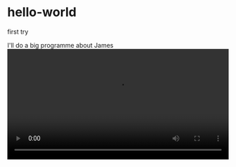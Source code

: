 # hello-world
first try

I'll do a big programme about James
<video src="images/chinese.mp4" width="100%"></video>
